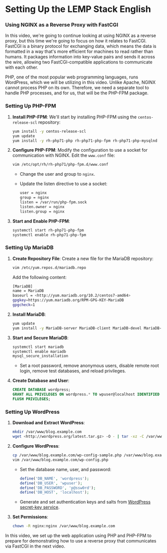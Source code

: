 # Setting Up the LEMP Stack English

### Using NGINX as a Reverse Proxy with FastCGI

In this video, we're going to continue looking at using NGINX as a reverse proxy, but this time we're going to focus on how it relates to FastCGI. FastCGI is a binary protocol for exchanging data, which means the data is formatted in a way that's more efficient for machines to read rather than humans. It packages information into key-value pairs and sends it across the wire, allowing two FastCGI-compatible applications to communicate with each other.

PHP, one of the most popular web programming languages, runs WordPress, which we will be utilizing in this video. Unlike Apache, NGINX cannot process PHP on its own. Therefore, we need a separate tool to handle PHP processes, and for us, that will be the PHP-FPM package.

### Setting Up PHP-FPM

1. **Install PHP-FPM**:
We'll start by installing PHP-FPM using the `centos-release-scl` repository:
    
    ```bash
    yum install -y centos-release-scl
    yum update
    yum install -y rh-php71-php rh-php71-php-fpm rh-php71-php-mysqlnd
    ```
    
2. **Configure PHP-FPM**:
Modify the configuration to use a socket for communication with NGINX. Edit the `www.conf` file:
    
    ```bash
    vim /etc/opt/rh/rh-php71/php-fpm.d/www.conf
    ```
    
    - Change the user and group to `nginx`.
    - Update the listen directive to use a socket:
        
        ```bash
        user = nginx
        group = nginx
        listen = /var/run/php-fpm.sock
        listen.owner = nginx
        listen.group = nginx
        ```
        
3. **Start and Enable PHP-FPM**:
    
    ```bash
    systemctl start rh-php71-php-fpm
    systemctl enable rh-php71-php-fpm
    ```
    

### Setting Up MariaDB

1. **Create Repository File**:
Create a new file for the MariaDB repository:
    
    ```bash
    vim /etc/yum.repos.d/mariadb.repo
    ```
    
    Add the following content:
    
    ```bash
    [MariaDB]
    name = MariaDB
    baseurl = <http://yum.mariadb.org/10.2/centos7-amd64>
    gpgkey=https://yum.mariadb.org/RPM-GPG-KEY-MariaDB
    gpgcheck=1
    ```
    
2. **Install MariaDB**:
    
    ```bash
    yum update
    yum install -y MariaDB-server MariaDB-client MariaDB-devel MariaDB-shared
    ```
    
3. **Start and Secure MariaDB**:
    
    ```bash
    systemctl start mariadb
    systemctl enable mariadb
    mysql_secure_installation
    ```
    
    - Set a root password, remove anonymous users, disable remote root login, remove test databases, and reload privileges.
4. **Create Database and User**:
    
    ```sql
    CREATE DATABASE wordpress;
    GRANT ALL PRIVILEGES ON wordpress.* TO wpuser@localhost IDENTIFIED BY 'p@ssw0rd';
    FLUSH PRIVILEGES;
    
    ```
    

### Setting Up WordPress

1. **Download and Extract WordPress**:
    
    ```bash
    mkdir /var/www/blog.example.com
    wget <http://wordpress.org/latest.tar.gz> -O - | tar -xz -C /var/www/blog.example.com
    ```
    
2. **Configure WordPress**:
    
    ```bash
    cp /var/www/blog.example.com/wp-config-sample.php /var/www/blog.example.com/wp-config.php
    vim /var/www/blog.example.com/wp-config.php
    ```
    
    - Set the database name, user, and password:
        
        ```php
        define('DB_NAME', 'wordpress');
        define('DB_USER', 'wpuser');
        define('DB_PASSWORD', 'p@ssw0rd');
        define('DB_HOST', 'localhost');
        ```
        
    - Generate and set authentication keys and salts from [WordPress secret-key service](https://api.wordpress.org/secret-key/1.1/salt).
3. **Set Permissions**:
    
    ```bash
    chown -R nginx:nginx /var/www/blog.example.com
    ```
    

In this video, we set up the web application using PHP and PHP-FPM to prepare for demonstrating how to use a reverse proxy that communicates via FastCGI in the next video.